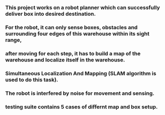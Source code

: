 

### This project works on a robot planner which can successfully deliver box into desired destination. 

### For the robot, it can only sense boxes, obstacles and surrounding four edges of this warehouse within its sight range,
### after moving for each step, it has to build a map of the warehouse and localize itself in the warehouse. 

### Simultaneous Localization And Mapping (SLAM algorithm is used to do this task).

### The robot is interfered by noise for movement and sensing.

### testing suite contains 5 cases of differnt map and box setup.
